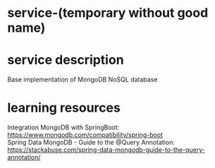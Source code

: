# service-(temporary without good name)
# service description
Base implementation of MongoDB NoSQL database
  

# learning resources

Integration MongoDB with SpringBoot: https://www.mongodb.com/compatibility/spring-boot  
Spring Data MongoDB - Guide to the @Query Annotation: https://stackabuse.com/spring-data-mongodb-guide-to-the-query-annotation/
